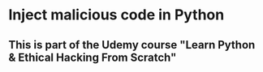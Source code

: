 # Inject malicious code in Python

## This is part of the Udemy course "Learn Python & Ethical Hacking From Scratch"
